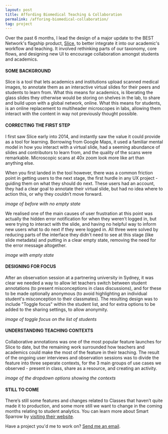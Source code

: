 ```yaml
---
layout: post
title: Affording Biomedical Teaching & Collaboration
permalink: /afforing-biomedical-collaboration/
tag: project
---
```


Over the past 6 months, I lead the design of a major update to the BEST Network's flagship product, [Slice](https://www.best.edu.au/slice/), to better integrate it into our academic's workflow and teaching. It involved rethinking parts of our taxonomy, core flows, and designing new UI to encourage collaboration amongst students and academics. 


#### SOME BACKGROUND
Slice is a tool that lets academics and institutions upload scanned medical images, to annotate them as an interactive virtual slides for their peers and students to learn from. What this means for academics, is liberating the glass slides they otherwise would be storing on shelves in the lab, to share and build upon with a global network, online. What this means for students, is an online replacement to multiheader microscopes in labs, allowing them interact with the content in way not previously thought possible.


#### CORRECTING THE FIRST STEP
I first saw Slice early into 2014, and instantly saw the value it could provide as a tool for learning. Borrowing from Google Maps, it used a familiar mental model in how you interact with a virtual slide, had a seeming abundance of slides and contributors to learn from, and the quality of the scans were remarkable. Microscopic scans at 40x zoom look more like art than anything else. 

When you first landed in the tool however, there was a common friction point in getting users to the next stage, the first hurdle in any UX project - guiding them on what they should do next. These users had an account, they had a clear goal to annotate their virtual slide, but had no idea where to action this, or why they couldn’t move forward. 

*image of before with no empty state*

We realised one of the main causes of user frustration at this point was actually the hidden error notification for when they weren’t logged in, but were trying to interact with the slide, and having no helpful way to inform new users what to do next if they were logged in. All three were solved by reducing parts of the interface they didn't need to see at this stage (like slide metadata) and putting in a clear empty state, removing the need for the error message altogether.

*image with empty state*


#### DESIGNING FOR FOCUS
After an observation session at a partnering university in Sydney, it was clear we needed a way to allow let teachers switch between student annotations (to present misconceptions in class discussions), and for these to be made optionally anonymous (to avoid highlighting an individual student's misconception to their classmates). The resulting design was to include "Toggle focus" within the student list, and for extra options to be added to the sharing settings, to allow anonymity.

*image of toggle focus on the list of students*


#### UNDERSTANDING TEACHING CONTEXTS
Collaborative annotations was one of the most popular feature launches for Slice to date, but the remaining work surrounded how teachers and academics could make the most of the feature in their teaching. The result of the ongoing user interviews and observation sessions was to divide the feature into three seperate contexts, for the 3 main groups of use cases we observed - present in class, share as a resource, and creating an activity. 

*image of the dropdown options showing the contexts*


#### STILL TO COME
There’s still some features and changes related to Classes that haven’t quite made it to production, and some more still we want to change in the coming months relating to student analytics. You can learn more about Smart Sparrow by [visiting their website](https://www.smartsparrow.com/). 

Have a project you'd me to work on? [Send me an email](mailto:dominic@considered.design).